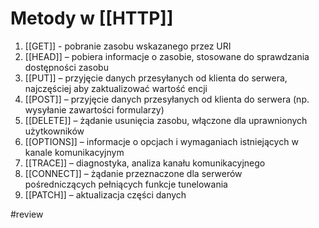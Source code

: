 # Metody w [[HTTP]]
1.  [[GET]] - pobranie zasobu wskazanego przez URI
2.  [[HEAD]] – pobiera informacje o zasobie, stosowane do sprawdzania dostępności zasobu
3.  [[PUT]] – przyjęcie danych przesyłanych od klienta do serwera, najczęściej aby zaktualizować wartość encji
4.  [[POST]] – przyjęcie danych przesyłanych od klienta do serwera (np. wysyłanie zawartości formularzy)
5.  [[DELETE]] – żądanie usunięcia zasobu, włączone dla uprawnionych użytkowników
6.  [[OPTIONS]] – informacje o opcjach i wymaganiach istniejących w kanale komunikacyjnym
7.  [[TRACE]] – diagnostyka, analiza kanału komunikacyjnego
8.  [[CONNECT]] – żądanie przeznaczone dla serwerów pośredniczących pełniących funkcje tunelowania
9.  [[PATCH]] – aktualizacja części danych

#review